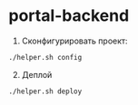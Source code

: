 # portal-backend

1. Сконфигурировать проект:
```bash
./helper.sh config
```

2. Деплой 
```bash
./helper.sh deploy
```